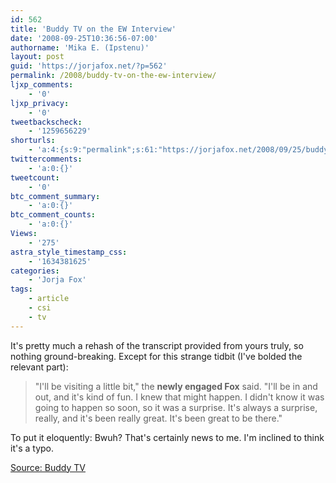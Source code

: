 ```yaml
---
id: 562
title: 'Buddy TV on the EW Interview'
date: '2008-09-25T10:36:56-07:00'
authorname: 'Mika E. (Ipstenu)'
layout: post
guid: 'https://jorjafox.net/?p=562'
permalink: /2008/buddy-tv-on-the-ew-interview/
ljxp_comments:
    - '0'
ljxp_privacy:
    - '0'
tweetbackscheck:
    - '1259656229'
shorturls:
    - 'a:4:{s:9:"permalink";s:61:"https://jorjafox.net/2008/09/25/buddy-tv-on-the-ew-interview/";s:7:"tinyurl";s:25:"http://tinyurl.com/lrumdw";s:4:"isgd";s:18:"http://is.gd/52VYQ";s:5:"bitly";s:20:"http://bit.ly/7ZmutZ";}'
twittercomments:
    - 'a:0:{}'
tweetcount:
    - '0'
btc_comment_summary:
    - 'a:0:{}'
btc_comment_counts:
    - 'a:0:{}'
Views:
    - '275'
astra_style_timestamp_css:
    - '1634381625'
categories:
    - 'Jorja Fox'
tags:
    - article
    - csi
    - tv
---
```


It's pretty much a rehash of the transcript provided from yours truly, so nothing ground-breaking.  Except for this strange tidbit (I've bolded the relevant part):

<blockquote>"I'll be visiting a little bit," the <b>newly engaged Fox</b> said.  "I'll be in and out, and it's kind of fun. I knew that might happen.  I didn't know it was going to happen so soon, so it was a surprise.  It's always a surprise, really, and it's been really great.  It's been great to be there."</blockquote>

To put it eloquently: Bwuh? That's certainly news to me. I'm inclined to think it's a typo.

<a href="http://www.buddytv.com/articles/csi/csi-actress-ill-be-visiting-a-23080.aspx">Source: Buddy TV</a>
